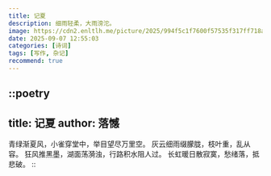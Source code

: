 ```yaml
---
title: 记夏
description: 细雨轻柔，大雨滂沱。
image: https://cdn2.enltlh.me/picture/2025/994f5c1f7600f57535f317ff718a9363.avif
date: 2025-09-07 12:55:03
categories: [诗词]
tags: [写作, 杂记]
recommend: true
---
```


::poetry
---
title: 记夏
author: 落憾
---
青绿渐夏风，小雀穿堂中，举目望尽万里空。
灰云细雨缀朦胧，枝叶重，乱从容。
狂风推黑墨，湖面荡漪浊，行路积水阻人过。
长虹暖日散寂寞，愁绪落，抵悲破。
::